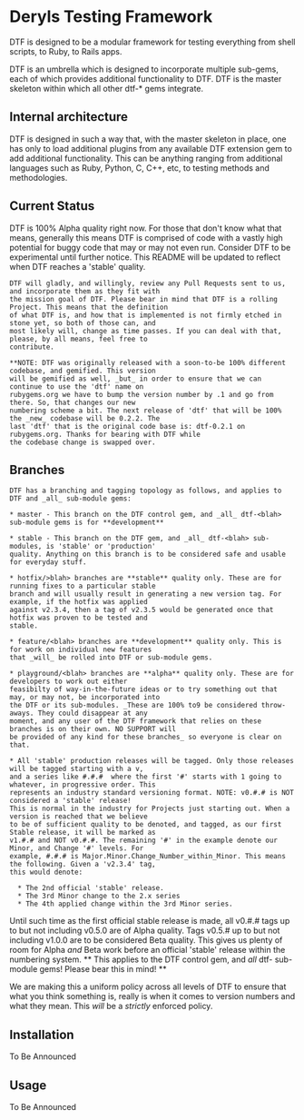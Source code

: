 # Deryls Testing Framework

DTF is designed to be a modular framework for testing everything from shell scripts, to Ruby, to Rails apps.

DTF is an umbrella which is designed to incorporate multiple sub-gems, each of which provides additional
functionality to DTF. DTF is the master skeleton within which all other dtf-* gems integrate.

## Internal architecture

DTF is designed in such a way that, with the master skeleton in place, one has only to load additional plugins
from any available DTF extension gem to add additional functionality. This can be anything ranging from
additional languages such as Ruby, Python, C, C++, etc, to testing methods and methodologies.

## Current Status

DTF is 100% Alpha quality right now. For those that don't know what that means, generally this means DTF is
    comprised of code with a vastly high potential for buggy code that may or may not even run. Consider DTF
    to be experimental until further notice. This README will be updated to reflect when DTF reaches a
    'stable' quality.

    DTF will gladly, and willingly, review any Pull Requests sent to us, and incorporate them as they fit with
    the mission goal of DTF. Please bear in mind that DTF is a rolling Project. This means that the definition
    of what DTF is, and how that is implemented is not firmly etched in stone yet, so both of those can, and
    most likely will, change as time passes. If you can deal with that, please, by all means, feel free to
    contribute.

    **NOTE: DTF was originally released with a soon-to-be 100% different codebase, and gemified. This version
    will be gemified as well, _but_ in order to ensure that we can continue to use the 'dtf' name on
    rubygems.org we have to bump the version number by .1 and go from there. So, that changes our new
    numbering scheme a bit. The next release of 'dtf' that will be 100% the _new_ codebase will be 0.2.2. The
    last 'dtf' that is the original code base is: dtf-0.2.1 on rubygems.org. Thanks for bearing with DTF while
    the codebase change is swapped over.

## Branches

    DTF has a branching and tagging topology as follows, and applies to DTF and _all_ sub-module gems:

    * master - This branch on the DTF control gem, and _all_ dtf-<blah> sub-module gems is for **development**
    
    * stable - This branch on the DTF gem, and _all_ dtf-<blah> sub-modules, is 'stable' or 'production'
    quality. Anything on this branch is to be considered safe and usable for everyday stuff.

    * hotfix/>blah> branches are **stable** quality only. These are for running fixes to a particular stable
    branch and will usually result in generating a new version tag. For example, if the hotfix was applied
    against v2.3.4, then a tag of v2.3.5 would be generated once that hotfix was proven to be tested and
    stable.

    * feature/<blah> branches are **development** quality only. This is for work on individual new features
    that _will_ be rolled into DTF or sub-module gems.

    * playground/<blah> branches are **alpha** quality only. These are for developers to work out either
    feasibilty of way-in-the-future ideas or to try something out that may, or may not, be incorporated into
    the DTF or its sub-modules. _These are 100% to9 be considered throw-aways. They could disappear at any
    moment, and any user of the DTF framework that relies on these branches is on their own. NO SUPPORT will
    be provided of any kind for these branches_ so everyone is clear on that.

    * All 'stable' production releases will be tagged. Only those releases will be tagged starting with a v,
    and a series like #.#.#  where the first '#' starts with 1 going to whatever, in progressive order. This
    represents an industry standard versioning format. NOTE: v0.#.# is NOT considered a 'stable' release!
    This is normal in the industry for Projects just starting out. When a version is reached that we believe
    to be of sufficient quality to be denoted, and tagged, as our first Stable release, it will be marked as
    v1.#.# and NOT v0.#.#. The remaining '#' in the example denote our Minor, and Change '#' levels. For
    example, #.#.# is Major.Minor.Change_Number_within_Minor. This means the following. Given a 'v2.3.4' tag,
    this would denote:
    
      * The 2nd official 'stable' release.
      * The 3rd Minor change to the 2.x series
      * The 4th applied change within the 3rd Minor series.

Until such time as the first official stable release is made, all v0.#.# tags up to but not including v0.5.0
are of Alpha quality. Tags v0.5.# up to but not including v1.0.0 are to be considered Beta quality. This gives
us plenty of room for Alpha _and_ Beta work before an official 'stable' release within the numbering system.
** This applies to the DTF control gem, and _all_ dtf-<blah> sub-module gems! Please bear this in mind! **

We are making this a uniform policy across all levels of DTF to ensure that what you think something is,
really is when it comes to version numbers and what they mean. This _will_ be a _strictly_ enforced policy.


## Installation

To Be Announced


## Usage

To Be Announced


